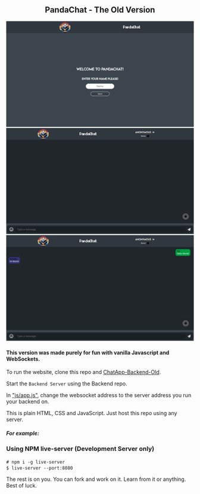 # <h2 style="text-align:center;">PandaChat - The Old Version</h2>
![image](./images/Home-Page.png)
![image](./images/Empty-Chat.png)
![image](./images/Message-Display.png)


#### This version was made purely for fun with vanilla Javascript and WebSockets.

To run the website, clone this repo and [ChatApp-Backend-Old](https://github.com/AbdullahBRashid/ChatApp-Backend-Old).

Start the `Backend Server` using the Backend repo.

In ["js/app.js"](https://github.com/AbdullahBRashid/ChatApp-Old/blob/master/js/app.js), change the websocket address to the server address you run your backend on.

This is plain HTML, CSS and JavaScript. Just host this repo using any server.

##### For example:

### Using NPM live-server (Development Server only)

    # npm i -g live-server
    $ live-server --port:8080

The rest is on you. You can fork and work on it. Learn from it or anything. Best of luck.
